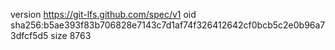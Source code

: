 version https://git-lfs.github.com/spec/v1
oid sha256:b5ae393f83b706828e7143c7d1af74f326412642cf0bcb5c2e0b96a73dfcf5d5
size 8763
